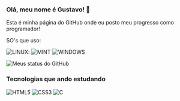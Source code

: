 ### Olá, meu nome é Gustavo! 🖖
Esta é minha página do GitHub onde eu posto meu progresso como programador!

SO's que uso:

![LINUX](https://img.shields.io/badge/Linux-FCC624?style=for-the-badge&logo=linux&logoColor=black): 
![MINT](https://img.shields.io/badge/Linux_Mint-87CF3E?style=for-the-badge&logo=linux-mint&logoColor=white)
![WINDOWS](https://img.shields.io/badge/Windows-0078D6?style=for-the-badge&logo=windows&logoColor=white)

![Meus status do GitHub](https://github-readme-stats.vercel.app/api?username=GustavoHRX&show_icons=true&theme=synthwave)

### Tecnologias que ando estudando 

![HTML5](https://img.shields.io/badge/HTML5-E34F26?style=for-the-badge&logo=html5&logoColor=white)
![CSS3](https://img.shields.io/badge/CSS3-1572B6?style=for-the-badge&logo=css3&logoColor=white)
![C](https://img.shields.io/badge/C-00599C?style=for-the-badge&logo=c&logoColor=white)


